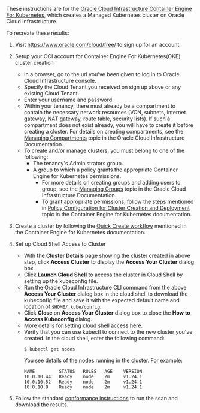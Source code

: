 These instructions are for the [Oracle Cloud Infrastructure Container Engine For Kubernetes](https://cloud.oracle.com/containers/kubernetes-engine), which creates a Managed Kubernetes cluster on Oracle Cloud Infrastructure.

 To recreate these results:

 1. Visit https://www.oracle.com/cloud/free/ to sign up for an account
 2. Setup your OCI account for Container Engine For Kubernetes(OKE) cluster creation
    * In a browser, go to the url you've been given to log in to Oracle Cloud Infrastructure console.
    * Specify the Cloud Tenant you received on sign up above or any existing Cloud Tenant.
    * Enter your username and password
    * Within your tenancy, there must already be a compartment to contain the necessary network resources (VCN, subnets, internet gateway, NAT gateway, route table, security lists). If such a compartment does not exist already, you will have to create it before creating a cluster. For details on creating compartments, see the [Managing Compartments](https://docs.oracle.com/en-us/iaas/Content/Identity/Tasks/managingcompartments.htm) topic in the Oracle Cloud Infrastructure Documentation.
    * To create and/or manage clusters, you must belong to one of the following:
        * The tenancy's Administrators group.
        * A group to which a policy grants the appropriate Container Engine for Kubernetes permissions.
            * For more details on creating groups and adding users to group, see the [Managing Groups](https://docs.oracle.com/en-us/iaas/Content/Identity/Tasks/managinggroups.htm#) topic in the Oracle Cloud Infrastructure Documentation.
            * To grant appropriate permissions, follow the steps mentioned in [Policy Configuration for Cluster Creation and Deployment](https://docs.cloud.oracle.com/iaas/Content/ContEng/Concepts/contengpolicyconfig.htm) topic in the Container Engine for Kubernetes documentation.
3. Create a cluster by following the [Quick Create workflow](https://docs.oracle.com/en-us/iaas/Content/ContEng/Tasks/contengcreatingclusterusingoke_topic-Using_the_Console_to_create_a_Quick_Cluster_with_Default_Settings.htm) mentioned in the Container Engine for Kubernetes documentation.

4. Set up Cloud Shell Access to Cluster
    *  With the **Cluster Details** page showing the cluster created in above step, click **Access Cluster** to display the **Access Your Cluster** dialog box.
    *  Click  **Launch Cloud Shell** to access the cluster in Cloud Shell by setting up the kubeconfig file.
    *  Run the Oracle Cloud Infrastructure CLI command from the above **Access Your Cluster** dialog box in the cloud shell to download the kubeconfig file and save it with the expected default name and location of `$HOME/.kube/config`.
    *  Click **Close** on **Access Your Cluster** dialog box to close the **How to Access Kubeconfig** dialog.
    *  More details for setting cloud shell access [here](https://docs.oracle.com/en-us/iaas/Content/ContEng/Tasks/contengdownloadkubeconfigfile.htm#cloudshelldownload).
    *  Verify that you can use kubectl to connect to the new cluster you've created. In the cloud shell, enter the following command:
        ```
        $ kubectl get nodes
        ```
        You see details of the nodes running in the cluster. For example:
        ```
        NAME         STATUS   ROLES   AGE    VERSION
        10.0.10.44   Ready    node    2m     v1.24.1
        10.0.10.52   Ready    node    2m     v1.24.1
        10.0.10.8    Ready    node    2m     v1.24.1
        ```

5. Follow the standard [conformance instructions](https://github.com/cncf/k8s-conformance/blob/master/instructions.md) to run the scan and download the results.